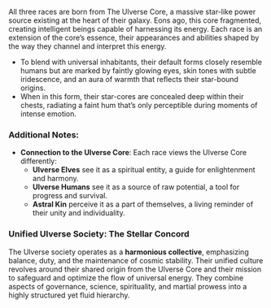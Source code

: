 All three races are born from The Ulverse Core, a massive star-like power source existing at the heart of their galaxy. Eons ago, this core fragmented, creating intelligent beings capable of harnessing its energy. Each race is an extension of the core’s essence, their appearances and abilities shaped by the way they channel and interpret this energy.

- To blend with universal inhabitants, their default forms closely resemble humans but are marked by faintly glowing eyes, skin tones with subtle iridescence, and an aura of warmth that reflects their star-bound origins.
- When in this form, their star-cores are concealed deep within their chests, radiating a faint hum that’s only perceptible during moments of intense emotion.

### Additional Notes:

- **Connection to the Ulverse Core**: Each race views the Ulverse Core differently:
  - **Ulverse Elves** see it as a spiritual entity, a guide for enlightenment and harmony.
  - **Ulverse Humans** see it as a source of raw potential, a tool for progress and survival.
  - **Astral Kin** perceive it as a part of themselves, a living reminder of their unity and individuality.

### **Unified Ulverse Society: The Stellar Concord**

The Ulverse society operates as a **harmonious collective**, emphasizing balance, duty, and the maintenance of cosmic stability. Their unified culture revolves around their shared origin from the Ulverse Core and their mission to safeguard and optimize the flow of universal energy. They combine aspects of governance, science, spirituality, and martial prowess into a highly structured yet fluid hierarchy.
